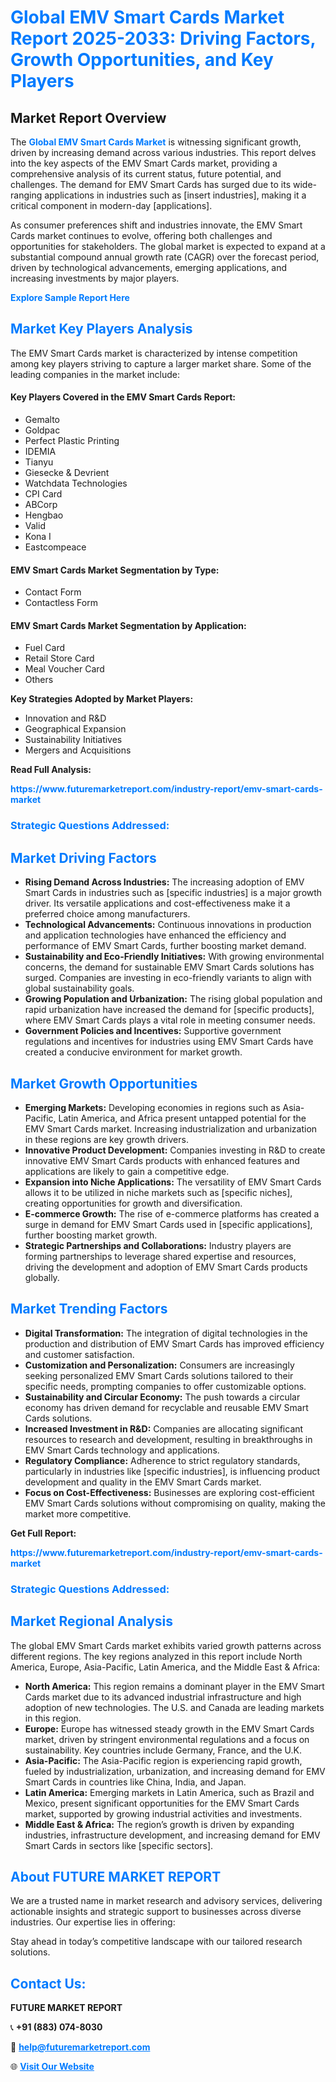<h1 style="color: #007BFF;">Global EMV Smart Cards Market Report 2025-2033: Driving Factors, Growth Opportunities, and Key Players</h1>

<section id="overview">
<h2>Market Report Overview</h2>
<p>The <a href="https://www.futuremarketreport.com/industry-report/emv-smart-cards-market" style="color: #007BFF; text-decoration: none;"><strong>Global EMV Smart Cards Market</strong></a> is witnessing significant growth, driven by increasing demand across various industries. This report delves into the key aspects of the EMV Smart Cards market, providing a comprehensive analysis of its current status, future potential, and challenges. The demand for EMV Smart Cards has surged due to its wide-ranging applications in industries such as [insert industries], making it a critical component in modern-day [applications].</p>
<p>As consumer preferences shift and industries innovate, the EMV Smart Cards market continues to evolve, offering both challenges and opportunities for stakeholders. The global market is expected to expand at a substantial compound annual growth rate (CAGR) over the forecast period, driven by technological advancements, emerging applications, and increasing investments by major players.</p>
</section>

<section id="overview">
<p><a href="https://www.futuremarketreport.com/request-sample/reportId=76492" style="color: #007BFF; text-decoration: none;"><strong>Explore Sample Report Here</strong></a></p>
</section>

<section id="key-players">
<h2 style="color: #007BFF;">Market Key Players Analysis</h2>
<p>The EMV Smart Cards market is characterized by intense competition among key players striving to capture a larger market share. Some of the leading companies in the market include:</p>
<h4>Key Players Covered in the EMV Smart Cards Report:</h4>
<ul><li>Gemalto</li><li>Goldpac</li><li>Perfect Plastic Printing</li><li>IDEMIA</li><li>Tianyu</li><li>Giesecke &amp; Devrient</li><li>Watchdata Technologies</li><li>CPI Card</li><li>ABCorp</li><li>Hengbao</li><li>Valid</li><li>Kona I</li><li>Eastcompeace</li></ul>
<h4>EMV Smart Cards Market Segmentation by Type:</h4>
<ul><li>Contact Form</li><li>Contactless Form</li></ul>

<h4>EMV Smart Cards Market Segmentation by Application:</h4>
<ul><li>Fuel Card</li><li>Retail Store Card</li><li>Meal Voucher Card</li><li>Others</li></ul>
<p><strong>Key Strategies Adopted by Market Players:</strong></p>
<ul>
<li>Innovation and R&D</li>
<li>Geographical Expansion</li>
<li>Sustainability Initiatives</li>
<li>Mergers and Acquisitions</li>
</ul>
</section>

<section>
<p><strong>Read Full Analysis: </strong></p><a href="https://www.futuremarketreport.com/industry-report/emv-smart-cards-market" style="color: #007BFF; text-decoration: none;"><strong>https://www.futuremarketreport.com/industry-report/emv-smart-cards-market</strong></a>
<h3 style="color: #007BFF;">Strategic Questions Addressed:</h3>
</section>

<section id="driving-factors">
<h2 style="color: #007BFF;">Market Driving Factors</h2>
<ul>
<li><strong>Rising Demand Across Industries:</strong> The increasing adoption of EMV Smart Cards in industries such as [specific industries] is a major growth driver. Its versatile applications and cost-effectiveness make it a preferred choice among manufacturers.</li>
<li><strong>Technological Advancements:</strong> Continuous innovations in production and application technologies have enhanced the efficiency and performance of EMV Smart Cards, further boosting market demand.</li>
<li><strong>Sustainability and Eco-Friendly Initiatives:</strong> With growing environmental concerns, the demand for sustainable EMV Smart Cards solutions has surged. Companies are investing in eco-friendly variants to align with global sustainability goals.</li>
<li><strong>Growing Population and Urbanization:</strong> The rising global population and rapid urbanization have increased the demand for [specific products], where EMV Smart Cards plays a vital role in meeting consumer needs.</li>
<li><strong>Government Policies and Incentives:</strong> Supportive government regulations and incentives for industries using EMV Smart Cards have created a conducive environment for market growth.</li>
</ul>
</section>

<section id="growth-opportunities">
<h2 style="color: #007BFF;">Market Growth Opportunities</h2>
<ul>
<li><strong>Emerging Markets:</strong> Developing economies in regions such as Asia-Pacific, Latin America, and Africa present untapped potential for the EMV Smart Cards market. Increasing industrialization and urbanization in these regions are key growth drivers.</li>
<li><strong>Innovative Product Development:</strong> Companies investing in R&D to create innovative EMV Smart Cards products with enhanced features and applications are likely to gain a competitive edge.</li>
<li><strong>Expansion into Niche Applications:</strong> The versatility of EMV Smart Cards allows it to be utilized in niche markets such as [specific niches], creating opportunities for growth and diversification.</li>
<li><strong>E-commerce Growth:</strong> The rise of e-commerce platforms has created a surge in demand for EMV Smart Cards used in [specific applications], further boosting market growth.</li>
<li><strong>Strategic Partnerships and Collaborations:</strong> Industry players are forming partnerships to leverage shared expertise and resources, driving the development and adoption of EMV Smart Cards products globally.</li>
</ul>
</section>

<section id="trending-factors">
<h2 style="color: #007BFF;">Market Trending Factors</h2>
<ul>
<li><strong>Digital Transformation:</strong> The integration of digital technologies in the production and distribution of EMV Smart Cards has improved efficiency and customer satisfaction.</li>
<li><strong>Customization and Personalization:</strong> Consumers are increasingly seeking personalized EMV Smart Cards solutions tailored to their specific needs, prompting companies to offer customizable options.</li>
<li><strong>Sustainability and Circular Economy:</strong> The push towards a circular economy has driven demand for recyclable and reusable EMV Smart Cards solutions.</li>
<li><strong>Increased Investment in R&D:</strong> Companies are allocating significant resources to research and development, resulting in breakthroughs in EMV Smart Cards technology and applications.</li>
<li><strong>Regulatory Compliance:</strong> Adherence to strict regulatory standards, particularly in industries like [specific industries], is influencing product development and quality in the EMV Smart Cards market.</li>
<li><strong>Focus on Cost-Effectiveness:</strong> Businesses are exploring cost-efficient EMV Smart Cards solutions without compromising on quality, making the market more competitive.</li>
</ul>
</section>

<section>
<p><strong>Get Full Report: </strong></p><a href="https://www.futuremarketreport.com/industry-report/emv-smart-cards-market" style="color: #007BFF; text-decoration: none;"><strong>https://www.futuremarketreport.com/industry-report/emv-smart-cards-market</strong></a>
<h3 style="color: #007BFF;">Strategic Questions Addressed:</h3>
</section>


<section id="regional-analysis">
<h2 style="color: #007BFF;">Market Regional Analysis</h2>
<p>The global EMV Smart Cards market exhibits varied growth patterns across different regions. The key regions analyzed in this report include North America, Europe, Asia-Pacific, Latin America, and the Middle East & Africa:</p>
<ul>
<li><strong>North America:</strong> This region remains a dominant player in the EMV Smart Cards market due to its advanced industrial infrastructure and high adoption of new technologies. The U.S. and Canada are leading markets in this region.</li>
<li><strong>Europe:</strong> Europe has witnessed steady growth in the EMV Smart Cards market, driven by stringent environmental regulations and a focus on sustainability. Key countries include Germany, France, and the U.K.</li>
<li><strong>Asia-Pacific:</strong> The Asia-Pacific region is experiencing rapid growth, fueled by industrialization, urbanization, and increasing demand for EMV Smart Cards in countries like China, India, and Japan.</li>
<li><strong>Latin America:</strong> Emerging markets in Latin America, such as Brazil and Mexico, present significant opportunities for the EMV Smart Cards market, supported by growing industrial activities and investments.</li>
<li><strong>Middle East & Africa:</strong> The region’s growth is driven by expanding industries, infrastructure development, and increasing demand for EMV Smart Cards in sectors like [specific sectors].</li>
</ul>
</section>

<footer>
<h2 style="color: #007BFF;">About FUTURE MARKET REPORT</h2>
<p>We are a trusted name in market research and advisory services, delivering actionable insights and strategic support to businesses across diverse industries. Our expertise lies in offering:</p>

<p>Stay ahead in today’s competitive landscape with our tailored research solutions.</p>

<h2 style="color: #007BFF;">Contact Us:</h2>
<p><strong>FUTURE MARKET REPORT</strong></p>
<p>📞 <strong>+91 (883) 074-8030</strong></p>
<p>📧 <strong><a href="mailto:help@futuremarketreport.com" style="color: #007BFF;">help@futuremarketreport.com</a></strong></p>
<p>🌐 <strong><a href="https://www.futuremarketreport.com/" style="color: #007BFF;">Visit Our Website</a></strong></p>
</footer>